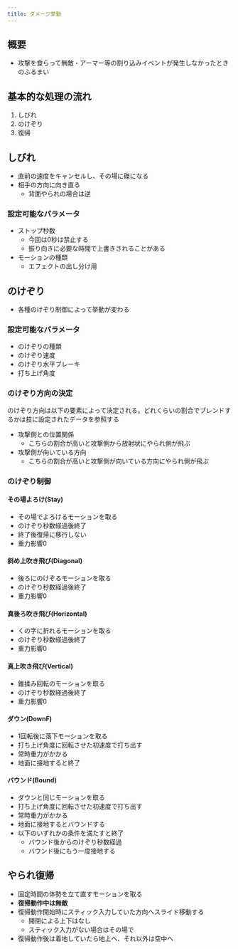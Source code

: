 ```yaml
---
title: ダメージ挙動
---
```


## 概要
* 攻撃を食らって無敵・アーマー等の割り込みイベントが発生しなかったときのふるまい

## 基本的な処理の流れ
1. しびれ
1. のけぞり
1. 復帰

## しびれ
* 直前の速度をキャンセルし、その場に磔になる
* 相手の方向に向き直る
    * 背面やられの場合は逆
### 設定可能なパラメータ
* ストップ秒数
    * 今回は0秒は禁止する
    * 振り向きに必要な時間で上書きされることがある
* モーションの種類
    * エフェクトの出し分け用

## のけぞり
* 各種のけぞり制御によって挙動が変わる
### 設定可能なパラメータ
* のけぞりの種類
* のけぞり速度
* のけぞり水平ブレーキ
* 打ち上げ角度

### のけぞり方向の決定
のけぞり方向は以下の要素によって決定される。どれくらいの割合でブレンドするかは技に設定されたデータを参照する
* 攻撃側との位置関係
    * こちらの割合が高いと攻撃側から放射状にやられ側が飛ぶ
* 攻撃側が向いている方向
    * こちらの割合が高いと攻撃側が向いている方向にやられ側が飛ぶ

### のけぞり制御
#### その場よろけ(Stay)
* その場でよろけるモーションを取る
* のけぞり秒数経過後終了
* 終了後復帰に移行しない
* 重力影響0
#### 斜め上吹き飛び(Diagonal)
* 後ろにのけぞるモーションを取る
* のけぞり秒数経過後終了
* 重力影響0
#### 真後ろ吹き飛び(Horizontal)
* くの字に折れるモーションを取る
* のけぞり秒数経過後終了
* 重力影響0
#### 真上吹き飛び(Vertical)
* 錐揉み回転のモーションを取る
* のけぞり秒数経過後終了
* 重力影響0
#### ダウン(DownF)
* 1回転後に落下モーションを取る
* 打ち上げ角度に回転させた初速度で打ち出す
* 常時重力がかかる
* 地面に接地すると終了
#### バウンド(Bound)
* ダウンと同じモーションを取る
* 打ち上げ角度に回転させた初速度で打ち出す
* 常時重力がかかる
* 地面に接地するとバウンドする
* 以下のいずれかの条件を満たすと終了
    * バウンド後からのけぞり秒数経過
    * バウンド後にもう一度接地する

## やられ復帰
* 固定時間の体勢を立て直すモーションを取る
* **復帰動作中は無敵**
* 復帰動作開始時にスティック入力していた方向へスライド移動する
    * 開閉による上下はなし
    * スティック入力がない場合はその場で
* 復帰動作後は着地していたら地上へ、それ以外は空中へ